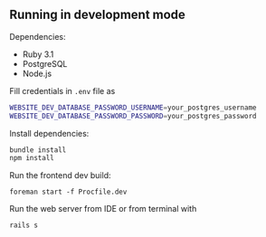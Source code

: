 ## Running in development mode
Dependencies:

- Ruby 3.1
- PostgreSQL
- Node.js

Fill credentials in `.env` file as
```bash
WEBSITE_DEV_DATABASE_PASSWORD_USERNAME=your_postgres_username
WEBSITE_DEV_DATABASE_PASSWORD_PASSWORD=your_postgres_password
```
Install dependencies:
```bash
bundle install
npm install
```
Run the frontend dev build:
```
foreman start -f Procfile.dev
```
Run the web server from IDE or from terminal with
```bash
rails s
```
